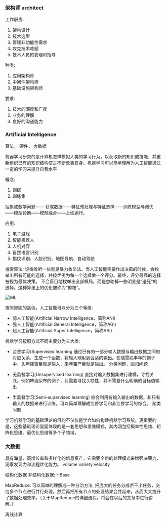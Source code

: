 ### 架构师 architect

工作职责:
1. 架构设计
2. 技术选型
3. 管理非功能性需求
4. 攻克技术难题
5. 技术人员的管理和指导

种类:
1. 应用架构师
2. 中间件架构师
3. 基础设施架构师

要求:
1. 技术的深度和广度
2. 业务的理解
3. 良好的沟通能力

### Artificial Intelligence
算法， 硬件， 大数据

机器学习研究的是计算机怎样模拟人类的学习行为，以获取新的知识或技能，并重新组织已有的知识结构使之不断改善自身。机器学习可以简单理解为人工智能通过一定的学习来提升自我水平

概念:
1. 训练
2. 训练集

抽象成数学问题—— 获取数据——特征预处理与特征选择——训练模型与调优——模型诊断——模型融合——上线运行。

应用:
1. 电子游戏
2. 智能机器人 
3. 人机对弈
4. 自然语言识别
5. 指纹识别、人脸识别、地图导航、自动驾驶

搜索算法:
说得难听一些就是暴力枚举法。当人工智能需要作出决策的时候，会枚举出所有可能的选择，并按优劣为每一个选择做一个评分。最终，评分最高的选择被视为最优决策。
不会盲目地枚举出全部棋局，而是忽略掉一些明显是“送死”的选择。这种算法上的优化被称为“剪枝”。

![ML](ML.webp)

按照智能的高低，人工智能可以分为三个等级:
* 弱人工智能(Artificial Narrow Intelligence，简称ANI)
* 强人工智能(Artificial General Intelligence，简称AGI)
* 超人工智能(Artificial Super Intelligence，简称ASI)

机器学习按照方式不同主要分为三大类:
* 监督学习(Supervised learning
通过已有的一部分输入数据与输出数据之间的对应关系，生成一个函数，将输入映射到合适的输出。在瑞雪兆丰年的例子中，头年降雪量就是输入，来年亩产量就是输出。
分类问题，回归问题

* 无监督学习(Unsupervised learning)
直接对输入数据集进行建模，寻找关联。例如啤酒尿布的例子，只需要寻找关联性，并不需要什么明确的目标值输出

* 半监督学习(Semi-supervised learning)
综合利用有输入输出的数据，和只有输入的数据来进行训练。可以简单理解成监督学习和非监督学习的综合。
聚类问题

学习机器学习的基础理论的目的不仅仅是学会如何构建机器学习系统，更重要的是，这些基础理论里面体现的是一套思想和思维模式，其内涵包括概率性思维、矩阵化思维、最优化思维等多个子领域，

### 大数据
具有海量、高增长率和多样化的信息资产，它需要全新的处理模式来增强决策力、洞察发现力和流程优化能力。
volume variety velocity

结构化数据
非结构化数据: HBase

MapReduce:
可以简单的理解成一种分治方法, 把庞大的任务分成若干小任务，交给多个节点进行并行处理，然后再把所有节点的处理结果合并起来，从而大大提升了数据处理效率。（关于MapReduce的详细流程，将会在以后的文章中进行讲解。）




离线计算






